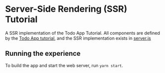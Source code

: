 # Server-Side Rendering (SSR) Tutorial

A SSR implementation of the Todo App Tutorial. All components are defined by the [Todo App tutorial](../todo-app/), and the SSR implementation exists in [server.js](./server.js)

## Running the experience

To build the app and start the web server, run `yarn start`. 
